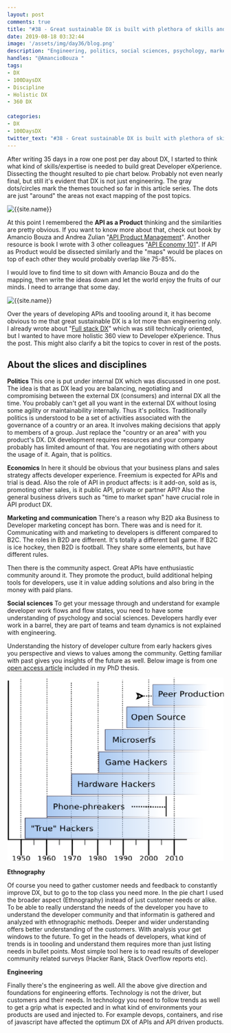 ```yaml
---
layout: post
comments: true
title: "#38 - Great sustainable DX is built with plethora of skills and disciplines"
date: 2019-08-18 03:32:44
image: '/assets/img/day36/blog.png'
description: "Engineering, politics, social sciences, psychology, marketing and sales"
handles: "@AmancioBouza " 
tags:
- DX 
- 100DaysDX
- Discipline
- Holistic DX
- 360 DX

categories:
- DX
- 100DaysDX
twitter_text: "#38 - Great sustainable DX is built with plethora of skills and disciplines"
---
```


After writing 35 days in a row one post per day about DX, I started to think what kind of skills/expertise is needed to build great Developer eXperience. Dissecting the thought resulted to pie chart below. Probably not even nearly final, but still it's evident that DX is not just engineering. The  gray dots/circles mark the themes touched so far in this article series. The dots are just "around" the areas not exact mapping of the post topics. 

<img itemprop="image" src="/assets/img/day38/dx-disciplines-35.png" alt="{{site.name}}"/>

At this point I remembered the **API as a Product** thinking and the similarities are pretty obvious. If you want to know more about that, check out book by Amancio Bouza and Andrea Zulian "[API Product Management](https://leanpub.com/apiproductmanagement)". Another resource is book I wrote with 3 other colleagues "[API Economy 101](https://www.amazon.com/API-Economy-101-Jarkko-Moilanen/dp/9528008496)". If API as Product would be dissected similarly and the "maps" would be places on top of each other they would probably overlap like 75-85%. 

I would love to find time to sit down with Amancio Bouza and do the mapping, then write the ideas down and let the world enjoy the fruits of our minds. I need to arrange that some day. 

<img itemprop="image" src="/assets/img/day38/books.png" alt="{{site.name}}"/>

Over the years of developing APIs and toooling around it, it has become obvious to me that great sustainable DX is a lot more than engineering only. I already wrote about "[Full stack DX](https://100daysdx.com/29/)" which was still technically oriented, but I wanted to have more holistic 360 view to Developer eXperience. Thus the post. This might also clarify a bit the topics to cover in rest of the posts. 

## About the slices and disciplines

**Politics** This one is put under internal DX which was discussed in one post. The idea is that as DX lead you are balancing, negotiating and compromising between the external DX (consumers) and internal DX all the time. You probably can't get all you want in the external DX without losing some agility or maintainability internally. Thus it's politics. Traditionally politics is understood to be a set of activities associated with the governance of a country or an area. It involves making decisions that apply to members of a group. Just replace the "country or an area" with you product's DX. DX development requires resources and your company probably has limited amount of that. You are negotiating with others about the usage of it. Again, that is politics. 

**Economics** In here it should be obvious that your business plans and sales strategy affects developer experience. Freemium is expected for APIs and trial is dead. Also the role of API in product affects: is it add-on, sold as is, promoting other sales, is it public API, private or partner API? Also the general business drivers such as "time to market span" have crucial role in API product DX.  

**Marketing and communication** There's a reason why B2D aka Business to Developer marketing concept has born. There was and is need for it. Communicating with and marketing to developers is different compared to B2C. The roles in B2D are different. It's totally a different ball game. If B2C is ice hockey, then B2D is football. They share some elements, but have different rules. 

Then there is the community aspect. Great APIs have enthusiastic community around it. They promote the product, build additional helping tools for developers, use it in value adding solutions and also bring in the money with paid plans. 

**Social sciences**
To get your message through and understand for example developer work flows and flow states, you need to have some understanding of psychology and social sciences. Developers hardly ever work in a barrel, they are part of teams and team dynamics is not explained with engineering. 

Understanding the history of developer culture from early hackers gives you perspective and views to values among the community. Getting familiar with past gives you insights of the future as well. Below image is from one [open access article](https://firstmonday.org/ojs/index.php/fm/article/view/4271) included in my PhD thesis. 

<a href="https://www.semanticscholar.org/paper/Emerging-Hackerspaces-Peer-Production-Generation-Moilanen/ab55e6eaf54450a488ab7bebf96f09e5c978b145
"><img itemprop="image" src="/assets/img/day38/hackers.png" alt="{{site.name}}"/></a>


**Ethnography** 

Of course you need to gather customer needs and feedback to constantly improve DX, but to go to the top class you need more. In the pie chart I used the broader aspect (Ethnography) instead of just customer needs or alike. To be able to really understand the needs of the developer you have to understand the developer community and that informatin is gathered and analyzed with ethnographic methods. Deeper and wider understanding offers better understanding of the customers. With analysis your get windows to the future. To get in the heads of developers, what kind of trends is in toooling and understand them requires more than just listing needs in bullet points. Most simple tool here is to read results of developer community related surveys (Hacker Rank, Stack Overflow reports etc).  

**Engineering**

Finally there's the engineering as well. All the above give direction and foundations for engineering efforts. Technology is not the driver, but customers and their needs. In technology you need to follow trends as well to get a grip what is expected and in what kind of environments your products are used and injected to. For example devops, containers, and rise of javascript have affected the optimum DX of APIs and API driven products. 
